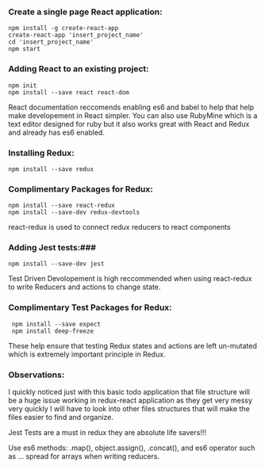 ### Create a single page React application:
```
npm install -g create-react-app
create-react-app 'insert_project_name'
cd 'insert_project_name'
npm start
```

### Adding React to an existing project:
```
npm init
npm install --save react react-dom
```

React documentation reccomends enabling es6 and babel to help that help make developement in React simpler.
You can also use RubyMine which is a text editor designed for ruby but it also works great with React and Redux and already has es6 enabled.

### Installing Redux:
```
npm install --save redux
```

### Complimentary Packages for Redux:
```
npm install --save react-redux
npm install --save-dev redux-devtools
```
react-redux is used to connect redux reducers to react components

### Adding Jest tests:###
```
npm install --save-dev jest
```
Test Driven Devolopement is high reccommended when using react-redux to write Reducers and actions to change state.

### Complimentary Test Packages for Redux:
```
 npm install --save expect
 npm install deep-freeze
 ```
 These help ensure that testing Redux states and actions are left un-mutated which is extremely important principle in Redux.

### Observations:
 I quickly noticed just with this basic todo application that file structure will be a huge issue working in redux-react application as they get very messy very quickly I will have to look into other files structures that will make the files easier to find and organize.
 
 Jest Tests are a must in redux they are absolute life savers!!!
 
 Use es6 methods: .map(), object.assign(), .concat(), and es6 operator such as ... spread for arrays when writing reducers.
